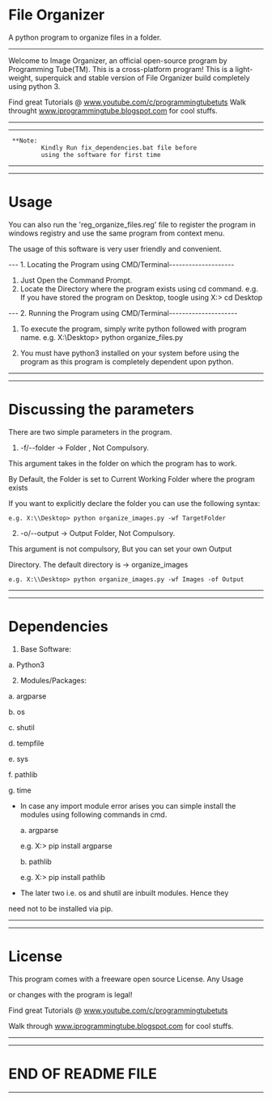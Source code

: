 # File Organizer
A python program to organize files in a folder.


__________________________________________________________________
Welcome to Image Organizer, an official open-source program by
Programming Tube(TM).
This is a cross-platform program!
This is a light-weight, superquick and stable version of File
Organizer build completely using python 3.

Find great Tutorials @ www.youtube.com/c/programmingtubetuts
Walk throught www.iprogrammingtube.blogspot.com for cool stuffs.
__________________________________________________________________
__________________________________________________________________
                                                              
     **Note:                                                   
             Kindly Run fix_dependencies.bat file before  
             using the software for first time                  
__________________________________________________________________

__________________________________________________________________
# Usage

You can also run the 'reg_organize_files.reg' file to register the
program in windows registry and use the same program from context
menu.

The usage of this software is very user friendly and convenient.

--- 1. Locating the Program using CMD/Terminal--------------------

1. Just Open the Command Prompt.
2. Locate the Directory where the program exists using cd command.
  e.g. If you have stored the program on Desktop, toogle using
      X:> cd Desktop
      
--- 2. Running the Program using CMD/Terminal---------------------

1. To execute the program, simply write python followed with
  program name.
  e.g. X:\\Desktop> python organize_files.py

2. You must have python3 installed on your system before using the
  program as this program is completely dependent upon python.
__________________________________________________________________

__________________________________________________________________
# Discussing the parameters

There are two simple parameters in the program.

1. -f/--folder -> Folder , Not Compulsory.

  This argument takes in the folder on which the program has to
  work.
  
  By Default, the Folder is set to Current Working Folder where
  the program exists
  
  If you want to explicitly declare the folder you can use the
  following syntax:
  
    e.g. X:\\Desktop> python organize_images.py -wf TargetFolder

2. -o/--output -> Output Folder, Not Compulsory.

  This argument is not compulsory, But you can set your own Output
  
  Directory. The default directory is -> organize_images

    e.g. X:\\Desktop> python organize_images.py -wf Images -of Output
_____________________________________________________________________

_____________________________________________________________________
# Dependencies

1. Base Software:

  a. Python3
  
2. Modules/Packages:

  a. argparse
  
  b. os
  
  c. shutil
  
  d. tempfile
  
  e. sys
  
  f. pathlib
  
  g. time

* In case any import module error arises you can simple install the
modules using following commands in cmd.

  a. argparse
  
    e.g. X:> pip install argparse
    
  b. pathlib
  
    e.g. X:> pip install pathlib

* The later two i.e. os and shutil are inbuilt modules. Hence they

need not to be installed via pip.
___________________________________________________________________

___________________________________________________________________
# License

This program comes with a freeware open source License. Any Usage

or changes with the program is legal!

Find great Tutorials @ www.youtube.com/c/programmingtubetuts

Walk through www.iprogrammingtube.blogspot.com for cool stuffs.
___________________________________________________________________

___________________________________________________________________
# END OF README FILE
___________________________________________________________________

